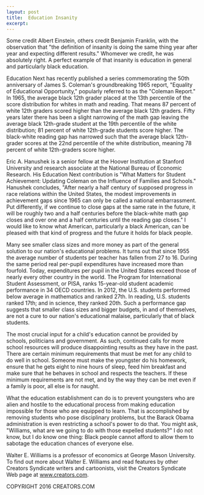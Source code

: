 ```yaml
---
layout: post
title:  Education Insanity
excerpt:
---
```


Some credit Albert Einstein, others credit Benjamin Franklin, with the observation that "the definition of insanity is doing the same thing year after year and expecting different results." Whomever we credit, he was absolutely right. A perfect example of that insanity is education in general and particularly black education.

Education Next has recently published a series commemorating the 50th anniversary of James S. Coleman's groundbreaking 1965 report, "Equality of Educational Opportunity," popularly referred to as the "Coleman Report." In 1965, the average black 12th grader placed at the 13th percentile of the score distribution for whites in math and reading. That means 87 percent of white 12th graders scored higher than the average black 12th graders. Fifty years later there has been a slight narrowing of the math gap leaving the average black 12th-grade student at the 19th percentile of the white distribution; 81 percent of white 12th-grade students score higher. The black-white reading gap has narrowed such that the average black 12th-grader scores at the 22nd percentile of the white distribution, meaning 78 percent of white 12th-graders score higher.

Eric A. Hanushek is a senior fellow at the Hoover Institution at Stanford University and research associate at the National Bureau of Economic Research. His Education Next contribution is "What Matters for Student Achievement: Updating Coleman on the Influence of Families and Schools." Hanushek concludes, "After nearly a half century of supposed progress in race relations within the United States, the modest improvements in achievement gaps since 1965 can only be called a national embarrassment. Put differently, if we continue to close gaps at the same rate in the future, it will be roughly two and a half centuries before the black-white math gap closes and over one and a half centuries until the reading gap closes." I would like to know what American, particularly a black American, can be pleased with that kind of progress and the future it holds for black people.

 

Many see smaller class sizes and more money as part of the general solution to our nation's educational problems. It turns out that since 1955 the average number of students per teacher has fallen from 27 to 16. During the same period real per-pupil expenditures have increased more than fourfold. Today, expenditures per pupil in the United States exceed those of nearly every other country in the world. The Program for International Student Assessment, or PISA, ranks 15-year-old student academic performance in 34 OECD countries. In 2012, the U.S. students performed below average in mathematics and ranked 27th. In reading, U.S. students ranked 17th; and in science, they ranked 20th. Such a performance gap suggests that smaller class sizes and bigger budgets, in and of themselves, are not a cure to our nation's educational malaise, particularly that of black students.

The most crucial input for a child's education cannot be provided by schools, politicians and government. As such, continued calls for more school resources will produce disappointing results as they have in the past. There are certain minimum requirements that must be met for any child to do well in school. Someone must make the youngster do his homework, ensure that he gets eight to nine hours of sleep, feed him breakfast and make sure that he behaves in school and respects the teachers. If these minimum requirements are not met, and by the way they can be met even if a family is poor, all else is for naught.

What the education establishment can do is to prevent youngsters who are alien and hostile to the educational process from making education impossible for those who are equipped to learn. That is accomplished by removing students who pose disciplinary problems, but the Barack Obama administration is even restricting a school's power to do that. You might ask, "Williams, what are we going to do with those expelled students?" I do not know, but I do know one thing: Black people cannot afford to allow them to sabotage the education chances of everyone else.

Walter E. Williams is a professor of economics at George Mason University. To find out more about Walter E. Williams and read features by other Creators Syndicate writers and cartoonists, visit the Creators Syndicate Web page at www.creators.com.

COPYRIGHT 2016 CREATORS.COM
